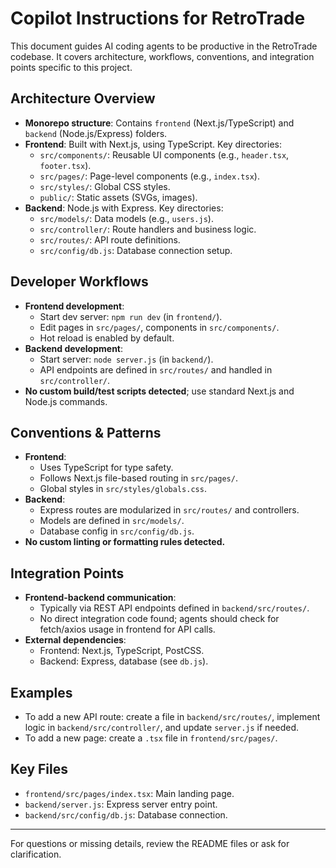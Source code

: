 # Copilot Instructions for RetroTrade

This document guides AI coding agents to be productive in the RetroTrade codebase. It covers architecture, workflows, conventions, and integration points specific to this project.

## Architecture Overview
- **Monorepo structure**: Contains `frontend` (Next.js/TypeScript) and `backend` (Node.js/Express) folders.
- **Frontend**: Built with Next.js, using TypeScript. Key directories:
  - `src/components/`: Reusable UI components (e.g., `header.tsx`, `footer.tsx`).
  - `src/pages/`: Page-level components (e.g., `index.tsx`).
  - `src/styles/`: Global CSS styles.
  - `public/`: Static assets (SVGs, images).
- **Backend**: Node.js with Express. Key directories:
  - `src/models/`: Data models (e.g., `users.js`).
  - `src/controller/`: Route handlers and business logic.
  - `src/routes/`: API route definitions.
  - `src/config/db.js`: Database connection setup.

## Developer Workflows
- **Frontend development**:
  - Start dev server: `npm run dev` (in `frontend/`).
  - Edit pages in `src/pages/`, components in `src/components/`.
  - Hot reload is enabled by default.
- **Backend development**:
  - Start server: `node server.js` (in `backend/`).
  - API endpoints are defined in `src/routes/` and handled in `src/controller/`.
- **No custom build/test scripts detected**; use standard Next.js and Node.js commands.

## Conventions & Patterns
- **Frontend**:
  - Uses TypeScript for type safety.
  - Follows Next.js file-based routing in `src/pages/`.
  - Global styles in `src/styles/globals.css`.
- **Backend**:
  - Express routes are modularized in `src/routes/` and controllers.
  - Models are defined in `src/models/`.
  - Database config in `src/config/db.js`.
- **No custom linting or formatting rules detected.**

## Integration Points
- **Frontend-backend communication**:
  - Typically via REST API endpoints defined in `backend/src/routes/`.
  - No direct integration code found; agents should check for fetch/axios usage in frontend for API calls.
- **External dependencies**:
  - Frontend: Next.js, TypeScript, PostCSS.
  - Backend: Express, database (see `db.js`).

## Examples
- To add a new API route: create a file in `backend/src/routes/`, implement logic in `backend/src/controller/`, and update `server.js` if needed.
- To add a new page: create a `.tsx` file in `frontend/src/pages/`.

## Key Files
- `frontend/src/pages/index.tsx`: Main landing page.
- `backend/server.js`: Express server entry point.
- `backend/src/config/db.js`: Database connection.

---
For questions or missing details, review the README files or ask for clarification.
